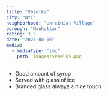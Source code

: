 ```yaml
---
title: "Veselka"
city: "NYC"
neighborhood: "Ukrainian Village"
borough: "Manhattan"
rating: 3.5
date: "2023-08-06"
media:
  - mediaType: "img"
    path: images/veselka.png
---
```


- Good amount of syrup
- Served with glass of ice
- Branded glass always a nice touch
